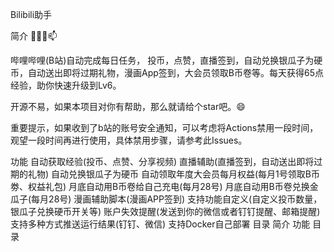 Bilibili助手
      
简介
👯✨😄📫

哔哩哔哩(B站)自动完成每日任务， 投币，点赞，直播签到，自动兑换银瓜子为硬币，自动送出即将过期礼物，漫画App签到，大会员领取B币卷等。每天获得65点经验，助你快速升级到Lv6。

开源不易，如果本项目对你有帮助，那么就请给个star吧。😄

重要提示，如果收到了b站的账号安全通知，可以考虑将Actions禁用一段时间，观望一段时间再进行使用，具体禁用步骤，请参考此Issues。

功能
 自动获取经验(投币、点赞、分享视频)
 直播辅助(直播签到，自动送出即将过期的礼物)
 自动兑换银瓜子为硬币
 自动领取年度大会员每月权益(每月1号领取B币劵、权益礼包)
 月底自动用B币卷给自己充电(每月28号)
 月底自动用B币卷兑换金瓜子(每月28号)
 漫画辅助脚本(漫画APP签到)
 支持功能自定义(自定义投币数量，银瓜子兑换硬币开关等)
 账户失效提醒(发送到你的微信或者钉钉提醒、邮箱提醒)
 支持多种方式推送运行结果(钉钉、微信)
 支持Docker自己部署
目录
简介
功能
目录
